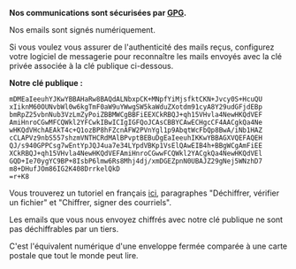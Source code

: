**Nos communications sont sécurisées par [GPG](https://www.gnupg.org/).**


Nos emails sont signés numériquement.


Si vous voulez vous assurer de l'authenticité des mails reçus, configurez votre logiciel de messagerie pour reconnaître les mails envoyés avec la clé privée associée à la clé publique ci-dessous.


**Notre clé publique :**

```
mDMEaIeeuhYJKwYBBAHaRw8BAQdALNbxpCK+MNpfYiMjsfktCKN+Jvcy0S+HcuQU
xIiknM60OUNvbWl0w6kgTmF0aW9uYWwgSW5kaWduZXotdm91cyA8Y29udGFjdEBp
bmRpZ25vbnNub3VzLmZyPoiZBBMWCgBBFiEEXCkRBQJ+qh15VHvla4NewHKQdVEF
AmiHnroCGwMFCQWkl2YFCwkIBwICIgIGFQoJCAsCBBYCAwECHgcCF4AACgkQa4Ne
wHKQdVHchAEAkT4c+Q1ozBP8hFZcnAFW2PVnYgl1p9AbqtWcFbQp8BwA/iNb1HAZ
cCLAPVz9nbS557shzmVNTHCRdMAlBPvptBEBuDgEaIeeuhIKKwYBBAGXVQEFAQEH
QJ/s940GPPCsg7wEntYpJQJ4ua7e34LYpdVBKp1VsElQAwEIB4h+BBgWCgAmFiEE
XCkRBQJ+qh15VHvla4NewHKQdVEFAmiHnroCGwwFCQWkl2YACgkQa4NewHKQdVEl
GQD+Ie70ygYC9BP+8IsbP6lmw6Rs8Mhj4dj/xmDGEZpnN0UBAJZ29gNej5WNzhD7
m8+DHufJOm86IG2K408DrrkelQkD
=r+K8
```


Vous trouverez un tutoriel en français [ici](https://linuxfr.org/news/bien-demarrer-avec-gnupg), paragraphes "Déchiffrer, vérifier un fichier" et "Chiffrer, signer des courriels".


Les emails que vous nous envoyez chiffrés avec notre clé publique ne sont pas déchiffrables par un tiers.


C'est l'équivalent numérique d'une enveloppe fermée comparée à une carte postale que tout le monde peut lire.